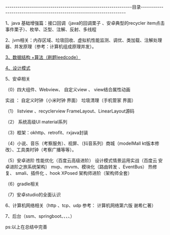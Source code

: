 --------------------------------------------------------------目录----------------------------------------------------------------------

1、java 基础增强篇：接口回调（java的回调栗子 、安卓典型的recycler item点击事件栗子）、枚举、泛型、注解、反射、多线程

2、jvm相关：内存区域、垃圾回收、虚拟机性能监测、调优、类加载、注解处理器、并发原理（参考：计算机组成原理并发）。

[3、数据结构 +算法（刷题leedcode）](https://github.com/sunnnydaydev/DataStructure)


[4、设计模式](https://github.com/sunnnydaydev/DesignPatterns) 

5、安卓相关

（0）四大组件、Webview、 自定义view 、 view结合属性动画

  实战 ： 
    自定义时钟（小米时钟 界面）
    垃圾清理（手机管家 界面）

（1）  listview 、recyclerview FrameLayout、LinearLayout源码  
         
（2） 系统高级UI material系列

（3）框架：okhttp、retrofit、rxjava封装
   
（4）小说、音乐（考察服务）、视屏、（抖音系列）商城（modelMall kt版本修改）、工具类时钟（考察广播等等）。     

（5）安卓进阶
   性能优化（百度云高级进阶）
   设计模式情景运用实战（百度云 安卓进阶之旅系统架构）
   mvp、mvvm、模块化（路由转发 、EventBus）
   热修复、 smali、插件化 、hook XPosed
   架构师进阶（架构师全套）

（6）gradle相关

（7）安卓studio的全面认识

6、计算机网络相关（http 、tcp、udp 参考： 计算机网络第六版 谢希仁著）

7、后台（ssm、springboot、、、、）


ps:以上在总结中完善





